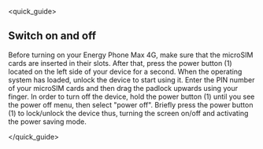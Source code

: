<quick_guide>
## Switch on and off
Before turning on your Energy Phone Max 4G, make sure that the microSIM cards are inserted in their slots. After that, press the power button (1) located on the left side of your device for a second. When the operating system has loaded, unlock the device to start using it. Enter the PIN number of your microSIM cards and then drag the padlock upwards using your finger.
In order to turn off the device, hold the power button (1) until you see the power off menu, then select "power off".
Briefly press the power button (1) to lock/unlock the device thus, turning the screen on/off and activating the power saving mode.

</quick_guide>

